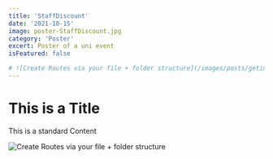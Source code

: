 ```yaml
---
title: 'StaffDiscount'
date: '2021-10-15'
image: poster-StaffDiscount.jpg
category: 'Poster'
excert: Poster of a uni event
isFeatured: false

# ![Create Routes via your file + folder structure](/images/posts/geting-started/getting-started-nextjs.png)
---
```

# This is a Title
This is a standard Content

![Create Routes via your file + folder structure](poster-StaffDiscount.jpg)